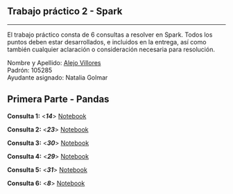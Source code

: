 ## Trabajo práctico 2 - Spark

---

El trabajo práctico consta de 6 consultas a resolver en Spark. Todos los puntos deben estar
desarrollados, e incluidos en la entrega, así como también cualquier aclaración o consideración
necesaria para resolución.


Nombre y Apellido: [Alejo Villores](https://github.com/alejovillores) \
Padrón: 105285 \
Ayudante asignado: Natalia Golmar

## Primera Parte - Pandas
**Consulta 1:**  <***14***>  [Notebook](https://github.com/alejovillores/tp2_spark_villores_alejo/blob/main/ejercicio_14.ipynb) 

**Consulta 2:**  <***23***>  [Notebook](https://github.com/alejovillores/tp2_spark_villores_alejo/blob/main/ejercicio_23.ipynb) 

**Consulta 3:**  <***30***>  [Notebook](https://github.com/alejovillores/tp2_spark_villores_alejo/blob/main/ejercicio_30.ipynb) 

**Consulta 4:**  <***29***>  [Notebook](https://github.com/alejovillores/tp2_spark_villores_alejo/blob/main/ejercicio_29.ipynb) 

**Consulta 5:**  <***31***>  [Notebook](https://github.com/alejovillores/tp2_spark_villores_alejo/blob/main/ejercicio_31.ipynb) 

**Consulta 6:**  <***8***>  [Notebook](https://github.com/alejovillores/tp2_spark_villores_alejo/blob/main/ejercicio_8_v2.ipynb) 

